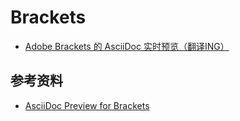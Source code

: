 # Brackets

*   [Adobe Brackets 的 AsciiDoc 实时预览（翻译ING）](brackets-asciidoc-preview/asciiDoc-live-preview-for-adobe-brackets.adoc)

## 参考资料

*   [AsciiDoc Preview for Brackets](https://github.com/asciidoctor/brackets-asciidoc-preview)